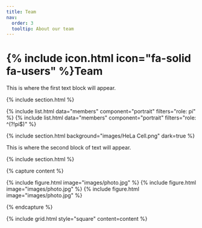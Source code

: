 ```yaml
---
title: Team
nav:
  order: 3
  tooltip: About our team
---
```


# {% include icon.html icon="fa-solid fa-users" %}Team

This is where the first text block will appear.

{% include section.html %}

{% include list.html data="members" component="portrait" filters="role: pi" %}
{% include list.html data="members" component="portrait" filters="role: ^(?!pi$)" %}

{% include section.html background="images/HeLa Cell.png" dark=true %}

This is where the second block of text will appear.

{% include section.html %}

{% capture content %}

<!--I think these should pics of the lab doing something-->
{% include figure.html image="images/photo.jpg" %}
{% include figure.html image="images/photo.jpg" %}
{% include figure.html image="images/photo.jpg" %}

{% endcapture %}

{% include grid.html style="square" content=content %}
